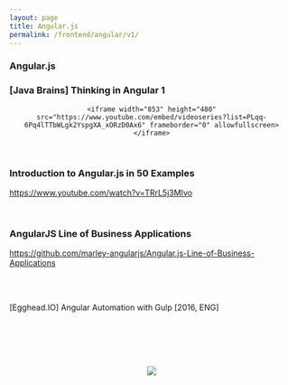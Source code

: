 ```yaml
---
layout: page
title: Angular.js
permalink: /frontend/angular/v1/
---
```


### Angular.js



### [Java Brains] Thinking in Angular 1

<div align="center">

    <iframe width="853" height="480" src="https://www.youtube.com/embed/videoseries?list=PLqq-6Pq4lTTbWLgk2YspgXA_xORzD0Ax6" frameborder="0" allowfullscreen></iframe>

</div>

<br/>

### Introduction to Angular.js in 50 Examples
https://www.youtube.com/watch?v=TRrL5j3MIvo



<br/>

### AngularJS Line of Business Applications

https://github.com/marley-angularjs/Angular.js-Line-of-Business-Applications


<br/><br/>

[Egghead.IO] Angular Automation with Gulp [2016, ENG]

<br/><br/>
<br/><br/>

<div align="center">
    <img src="http://storage5.static.itmages.ru/i/16/0923/h_1474617848_3617585_f217f00d03.png"></img>
</div>
